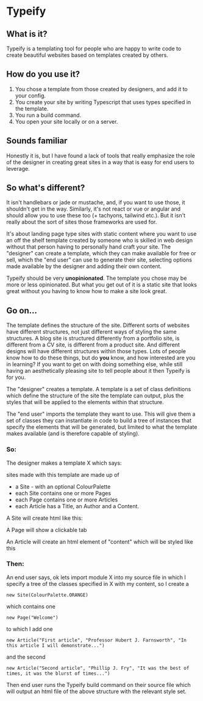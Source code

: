 # Typeify
## What is it?
Typeify is a templating tool for people who are happy to write code to create beautiful 
websites based on templates 
created by others.
## How do you use it?
1. You chose a template from those created by designers, and add it to your config.
2. You create your site by writing Typescript that uses types specified in the template.
3. You run a build command.
4. You open your site locally or on a server.

## Sounds familiar
Honestly it is, but I have found a lack of tools that really emphasize the role of 
the designer in creating great sites in a way that is easy for end users to leverage.

## So what's different?
It isn't handlebars or jade or mustache, and, if you want to use those, it shouldn't 
get in the way. Similarly, it's not react or vue or angular and should allow you to 
use these too (+ tachyons, tailwind etc.). But it isn't really about the sort of sites 
those frameworks are used for.

It's about landing page type sites with static content where you want to use an off
the shelf template created by someone who is skilled in web design without that person
having to personally hand craft your site. The "designer" can create a template, which 
they can make available for free or sell, which the "end user" can use to generate their
site, selecting options made available by the designer and adding their own content.

Typeify should be very **unopinionated**. The template you chose may be more or less opinionated.
But what you get out of it is a static site that looks great without you having to know
how to make a site look great.

## Go on...
The template defines the structure of the site. Different sorts of websites have different structures,
not just different ways of styling the same structures. A blog site is structured differently from a 
portfolio site, is different from a CV site, is different from a product site. And different designs 
will have different structures within those types. Lots of people know how to do these things, but
do **you** know, and how interested are you in learning? If you want to get on with doing something 
else, while still having an aesthetically pleasing site to tell people about it then Typeify is for you.

The "designer" creates a template. A template is a set of class definitions which define the structure
of the site the template can output, plus the styles that will be applied to the elements within
that structure.

The "end user" imports the template they want to use. This will give them a set of classes they can
instantiate in code to build a tree of instances that specify the elements that will be generated, but 
limited to what the template makes available (and is therefore capable of styling).

### So:
The designer makes a template X which says:

sites made with this template are made up of

- a Site - with an optional ColourPalette
- each Site contains one or more Pages
- each Page contains one or more Articles
- each Article has a Title, an Author and a Content.


A Site will create html like this:

A Page will show a clickable tab

An Article will create an html element of "content" which will be styled like this

### Then:
An end user says, ok lets import module X into my source file in which I specify a tree of the classes
specified in X with my content, so I create a
```
new Site(ColourPalette.ORANGE)
```
which contains one 
```
new Page("Welcome") 
```
to which I add one 
```
new Article("First article", "Professor Hubert J. Farnsworth", "In this article I will demonstrate...") 
```
and the second
```
new Article("Second article", "Phillip J. Fry", "It was the best of times, it was the blurst of times...")
```

Then end user runs the Typeify build command on their source file which will output an html
file of the above structure with the relevant style set.